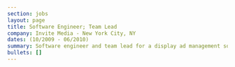 ```yaml
---
section: jobs
layout: page
title: Software Engineer; Team Lead
company: Invite Media - New York City, NY
dates: (10/2009 - 06/2010)
summary: Software engineer and team lead for a display ad management software product. Invite Media was acquired by Google.
bullets: []
---
```

